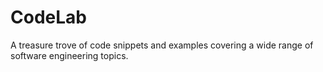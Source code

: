 # CodeLab
A treasure trove of code snippets and examples covering a wide range of software engineering topics.
